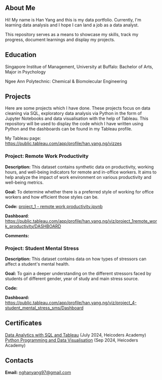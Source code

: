 ## About Me
Hi! My name is Han Yang and this is my data portfolio. Currently, I'm learning data analysis and I hope I can land a job as a data analyst. 

This repository serves as a means to showcase my skills, track my progress, document learnings and display my projects.


## Education
Singapore Institue of Management, University at Buffalo: Bachelor of Arts, Major in Psychology

Ngee Ann Polytechnic: Chemical & Biomolecular Engineering


## Projects
Here are some projects which I have done. These projects focus on data cleaning via SQL, exploratory data analysis via Python in the form of Jupyter Notebooks and data visualisation with the help of Tableau. This repository will be used to display the code which I have written using Python and the dashboards can be found in my Tableau profile.

My Tableau page: https://public.tableau.com/app/profile/han.yang.ng/vizzes

### Project: Remote Work Productivity

**Description:** This dataset contains synthetic data on productivity, working hours, and well-being indicators for remote and in-office workers. It aims to help analyze the impact of work environment on various productivity and well-being metrics.

**Goal:** To determine whether there is a preferred style of working for office workers and how efficient those styles can be. 

**Code:** [project_1 - remote work productivity.ipynb](https://github.com/hunyoungg/jupyter_notebook/blob/515f6b38accee18fde6a270af699544c73b08b9a/project_1%20-%20remote%20work%20productivity.ipynb)

**Dashboard**: https://public.tableau.com/app/profile/han.yang.ng/viz/project_1remote_work_productivity/DASHBOARD

**Comments:** 


### Project: Student Mental Stress

**Description:** This dataset contains data on how types of stressors can affect a student's mental health. 

**Goal:** To gain a deeper understanding on the different stressors faced by students of different gender, year of study and main stress source.

**Code:**

**Dashboard:** https://public.tableau.com/app/profile/han.yang.ng/viz/project_4-student_mental_stress_sms/Dashboard


## Certificates

[Data Analytics with SQL and Tableau](https://cert.heicodersacademy.com/ZHYW8WFWRP) (July 2024, Heicoders Academy)   
[Python Programming and Data Visualisation](https://cert.heicodersacademy.com/1WSZZZKRJT) (Sep 2024, Heicoders Academy)


## Contacts
**Email:** nghanyang97@gmail.com
